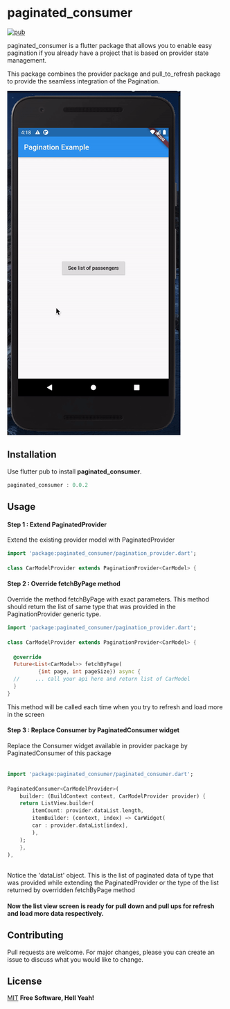 # paginated_consumer

[![pub](https://img.shields.io/pub/v/paginated_consumer?style=plastic)](https://pub.dev/packages/paginated_consumer)

paginated_consumer is a flutter package that allows you to enable easy pagination if you already have a project that is based on provider state management. 

This package combines the provider package and pull_to_refresh package to provide the seamless integration of the Pagination.



![working](screenshots/paginated_consumer.gif)


## Installation

Use flutter pub to install **paginated_consumer**.

```dart
paginated_consumer : 0.0.2
```

## Usage
#### Step 1 : Extend PaginatedProvider
 Extend the existing provider model with PaginatedProvider 


```dart
import 'package:paginated_consumer/pagination_provider.dart';

class CarModelProvider extends PaginationProvider<CarModel> {
```
#### Step 2 : Override fetchByPage method
Override the method fetchByPage with exact parameters. This method should return the list of same type that was provided in the PaginationProvider generic type.

```dart
import 'package:paginated_consumer/pagination_provider.dart';

class CarModelProvider extends PaginationProvider<CarModel> {

  @override
  Future<List<CarModel>> fetchByPage(
          {int page, int pageSize}) async {
  //     ... call your api here and return list of CarModel
  }
}
```
This method will be called each time when you try to refresh and load more in the screen

#### Step 3 : Replace Consumer by PaginatedConsumer widget
Replace the Consumer widget available in provider package by PaginatedConsumer of this package

```dart

import 'package:paginated_consumer/paginated_consumer.dart';

PaginatedConsumer<CarModelProvider>(
    builder: (BuildContext context, CarModelProvider provider) {
    return ListView.builder(
        itemCount: provider.dataList.length,
        itemBuilder: (context, index) => CarWidget(
        car : provider.dataList[index],
        ),
    );
    },
),
 

```
Notice the 'dataList' object. This is the list of paginated data of type that was provided while extending the PaginatedProvider or the type of the list returned by overridden fetchByPage method


#### Now the list view screen is ready for pull down and pull ups for refresh and load more data respectively.

## Contributing
Pull requests are welcome. For major changes, please you can create an issue to discuss what you would like to change.

## License
[MIT](https://github.com/subeg7/Paginated-Consumer/blob/master/LICENSE)
**Free Software, Hell Yeah!**
